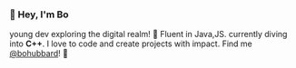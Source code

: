 ### 👋 Hey, I'm Bo
young dev exploring the digital realm! 🚀 Fluent in Java,JS. currently diving into **C++**. I love to code and create projects with impact. Find me [@bohubbard](https://bohubbard.xyz)! 🌟
<!--
**bubb4rd/bubb4rd** is a ✨ _special_ ✨ repository because its `README.md` (this file) appears on your GitHub profile.

Here are some ideas to get you started:

- 🔭 I’m currently working on ...
- 🌱 I’m currently learning ...
- 👯 I’m looking to collaborate on ...
- 🤔 I’m looking for help with ...
- 💬 Ask me about ...
- 📫 How to reach me: ...
- 😄 Pronouns: ...
- ⚡ Fun fact: ...
-->
